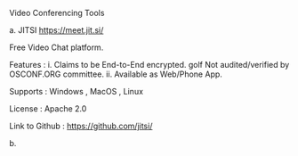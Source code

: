 
Video Conferencing Tools

a. JITSI https://meet.jit.si/

Free Video Chat platform.

Features : i. Claims to be End-to-End encrypted. golf Not audited/verified by OSCONF.ORG committee. ii. Available as Web/Phone App.

Supports : Windows , MacOS , Linux

License : Apache 2.0

Link to Github : https://github.com/jitsi/

b.
